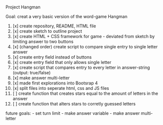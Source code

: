 Project Hangman

Goal: creat a very basic version of the word-game Hangman

1. [x] create repository, README, HTML file
2. [x] create sketch to outline project
3. [x] create HTML + CSS framework for game
\- deviated from sketch by limiting answer to two buttons
4. [x] (changed order) create script to compare single entry to single letter answer
5. [x] create entry field instead of buttons
6. [x] create entry field that only allows single letter
7. [x] create script that compares entry to every letter in answer-string \(output: true/false\)
8. [x] make answer multi-letter
9. [x] made first explorations into Bootsrap 4
10. [x] split files into seperate html, css and JS files
11. [ ] create function that creates stars equal to the amount of letters in the answer
12. [ ] create function that alters stars to corretly guessed letters

future goals:
\- set turn limit
\- make answer variable
\- make answer multi-letter
